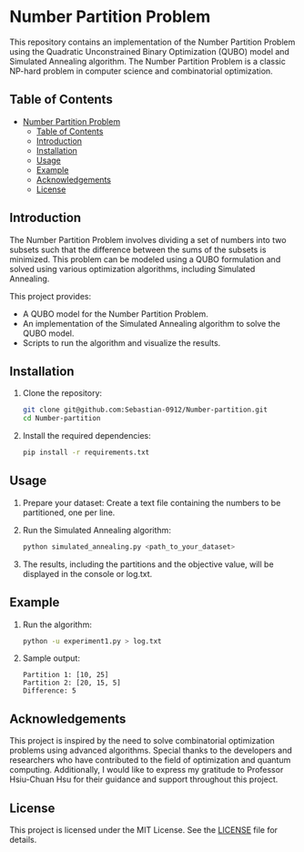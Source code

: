 # Number Partition Problem

This repository contains an implementation of the Number Partition Problem using the Quadratic Unconstrained Binary Optimization (QUBO) model and Simulated Annealing algorithm. The Number Partition Problem is a classic NP-hard problem in computer science and combinatorial optimization.

## Table of Contents

- [Number Partition Problem](#number-partition-problem)
  - [Table of Contents](#table-of-contents)
  - [Introduction](#introduction)
  - [Installation](#installation)
  - [Usage](#usage)
  - [Example](#example)
  - [Acknowledgements](#acknowledgements)
  - [License](#license)

## Introduction

The Number Partition Problem involves dividing a set of numbers into two subsets such that the difference between the sums of the subsets is minimized. This problem can be modeled using a QUBO formulation and solved using various optimization algorithms, including Simulated Annealing.

This project provides:

- A QUBO model for the Number Partition Problem.
- An implementation of the Simulated Annealing algorithm to solve the QUBO model.
- Scripts to run the algorithm and visualize the results.

## Installation

1. Clone the repository:

    ```bash
    git clone git@github.com:Sebastian-0912/Number-partition.git
    cd Number-partition
    ```

2. Install the required dependencies:

    ```bash
    pip install -r requirements.txt
    ```

## Usage

1. Prepare your dataset: Create a text file containing the numbers to be partitioned, one per line.

2. Run the Simulated Annealing algorithm:

    ```bash
    python simulated_annealing.py <path_to_your_dataset>
    ```

3. The results, including the partitions and the objective value, will be displayed in the console or log.txt.

## Example

1. Run the algorithm:

    ```bash
    python -u experiment1.py > log.txt
    ```

2. Sample output:

    ```plaintext
    Partition 1: [10, 25]
    Partition 2: [20, 15, 5]
    Difference: 5
    ```

## Acknowledgements

This project is inspired by the need to solve combinatorial optimization problems using advanced algorithms. Special thanks to the developers and researchers who have contributed to the field of optimization and quantum computing. Additionally, I would like to express my gratitude to Professor Hsiu-Chuan Hsu for their guidance and support throughout this project.

## License

This project is licensed under the MIT License. See the [LICENSE](LICENSE) file for details.
